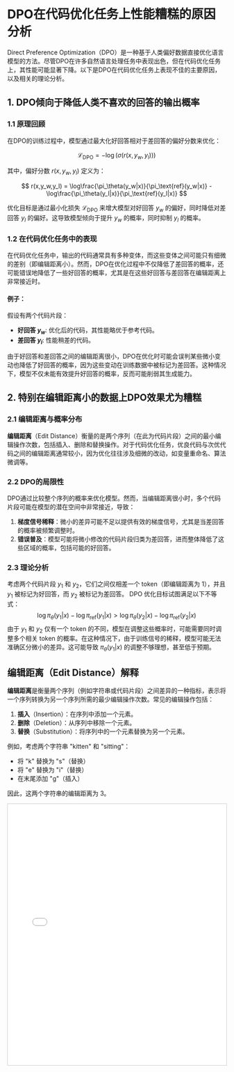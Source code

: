 # DPO在代码优化任务上性能糟糕的原因分析

Direct Preference Optimization（DPO）是一种基于人类偏好数据直接优化语言模型的方法。尽管DPO在许多自然语言处理任务中表现出色，但在代码优化任务上，其性能可能显著下降。以下是DPO在代码优化任务上表现不佳的主要原因，以及相关的理论分析。

## 1. DPO倾向于降低人类不喜欢的回答的输出概率

### 1.1 原理回顾

在DPO的训练过程中，模型通过最大化好回答相对于差回答的偏好分数来优化：

$$
\mathcal{L}_\text{DPO} = -\log(\sigma(r(x,y_w,y_l)))
$$

其中，偏好分数 $r(x,y_w,y_l)$ 定义为：

$$
r(x,y_w,y_l) = \log\frac{\pi_\theta(y_w|x)}{\pi_\text{ref}(y_w|x)} - \log\frac{\pi_\theta(y_l|x)}{\pi_\text{ref}(y_l|x)}
$$

优化目标是通过最小化损失 $\mathcal{L}_\text{DPO}$ 来增大模型对好回答 $y_w$ 的偏好，同时降低对差回答 $y_l$ 的偏好。这导致模型倾向于提升 $y_w$ 的概率，同时抑制 $y_l$ 的概率。

### 1.2 在代码优化任务中的表现

在代码优化任务中，输出的代码通常具有多种变体，而这些变体之间可能只有细微的差别（即编辑距离小）。然而，DPO在优化过程中不仅降低了差回答的概率，还可能错误地降低了一些好回答的概率，尤其是在这些好回答与差回答在编辑距离上非常接近时。

#### 例子：

假设有两个代码片段：

- **好回答 $y_w$**: 优化后的代码，其性能略优于参考代码。
- **差回答 $y_l$**: 性能稍差的代码。

由于好回答和差回答之间的编辑距离很小，DPO在优化时可能会误判某些微小变动也降低了好回答的概率，因为这些变动在训练数据中被标记为差回答。这种情况下，模型不仅未能有效提升好回答的概率，反而可能削弱其生成能力。

## 2. 特别在编辑距离小的数据上DPO效果尤为糟糕

### 2.1 编辑距离与概率分布

**编辑距离**（Edit Distance）衡量的是两个序列（在此为代码片段）之间的最小编辑操作次数，包括插入、删除和替换操作。对于代码优化任务，优良代码与次优代码之间的编辑距离通常较小，因为优化往往涉及细微的改动，如变量重命名、算法微调等。

### 2.2 DPO的局限性

DPO通过比较整个序列的概率来优化模型。然而，当编辑距离很小时，多个代码片段可能在模型的潜在空间中非常接近，导致：

1. **梯度信号稀释**：微小的差异可能不足以提供有效的梯度信号，尤其是当差回答的概率被频繁调整时。
2. **错误普及**：模型可能将微小修改的代码片段归类为差回答，进而整体降低了这些区域的概率，包括可能的好回答。

### 2.3 理论分析
考虑两个代码片段 $y_1$ 和 $y_2$，它们之间仅相差一个 token（即编辑距离为 1），并且 $y_1$ 被标记为好回答，而 $y_2$ 被标记为差回答。
DPO 优化目标试图满足以下不等式：
$$
\log \pi_\theta(y_1|x) - \log \pi_\text{ref}(y_1|x) > \log \pi_\theta(y_2|x) - \log \pi_\text{ref}(y_2|x)
$$
由于 $y_1$ 和 $y_2$ 仅有一个 token 的不同，模型在调整这些概率时，可能需要同时调整多个相关 token 的概率。在这种情况下，由于训练信号的稀释，模型可能无法准确区分微小的差异。这可能导致 $\pi_\theta(y_1|x)$ 的调整不够理想，甚至低于预期。



## 编辑距离（Edit Distance）解释

**编辑距离**是衡量两个序列（例如字符串或代码片段）之间差异的一种指标，表示将一个序列转换为另一个序列所需的最少编辑操作次数。常见的编辑操作包括：

1. **插入**（Insertion）：在序列中添加一个元素。
2. **删除**（Deletion）：从序列中移除一个元素。
3. **替换**（Substitution）：将序列中的一个元素替换为另一个元素。

例如，考虑两个字符串 "kitten" 和 "sitting"：

- 将 "k" 替换为 "s"（替换）
- 将 "e" 替换为 "i"（替换）
- 在末尾添加 "g"（插入）

因此，这两个字符串的编辑距离为 3。




<iframe src="DPO_Problem_viz.html" width="100%" height="600px" style="border: 1px solid #ccc;" title="DPO Problem Interactive Content">
    您的浏览器不支持 iframe，无法加载交互式内容。
    请 <a href="DPO_Problem_viz.html" target="_blank">点击这里在新窗口中查看</a>。
</iframe>


<script src="https://giscus.app/client.js"
        data-repo="InuyashaYang/AIDIY"
        data-repo-id="R_kgDOM1VVTQ"
        data-category="Announcements"
        data-category-id="DIC_kwDOM1VVTc4Ckls_"
        data-mapping="pathname"
        data-strict="0"
        data-reactions-enabled="1"
        data-emit-metadata="0"
        data-input-position="bottom"
        data-theme="preferred_color_scheme"
        data-lang="zh-CN"
        crossorigin="anonymous"
        async>
</script>
